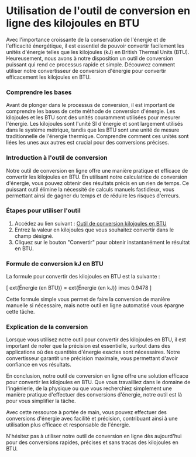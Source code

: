 Utilisation de l'outil de conversion en ligne des kilojoules en BTU
===================================================================

Avec l'importance croissante de la conservation de l'énergie et de l'efficacité énergétique, il est essentiel de pouvoir convertir facilement les unités d'énergie telles que les kilojoules (kJ) en British Thermal Units (BTU). Heureusement, nous avons à notre disposition un outil de conversion puissant qui rend ce processus rapide et simple. Découvrez comment utiliser notre convertisseur de conversion d'énergie pour convertir efficacement les kilojoules en BTU.

### Comprendre les bases

Avant de plonger dans le processus de conversion, il est important de comprendre les bases de cette méthode de conversion d'énergie. Les kilojoules et les BTU sont des unités couramment utilisées pour mesurer l'énergie. Les kilojoules sont l'unité SI d'énergie et sont largement utilisés dans le système métrique, tandis que les BTU sont une unité de mesure traditionnelle de l'énergie thermique. Comprendre comment ces unités sont liées les unes aux autres est crucial pour des conversions précises.

### Introduction à l'outil de conversion

Notre outil de conversion en ligne offre une manière pratique et efficace de convertir les kilojoules en BTU. En utilisant notre calculatrice de conversion d'énergie, vous pouvez obtenir des résultats précis en un rien de temps. Ce puissant outil élimine la nécessité de calculs manuels fastidieux, vous permettant ainsi de gagner du temps et de réduire les risques d'erreurs.

### Étapes pour utiliser l'outil

1. Accédez au lien suivant : [Outil de conversion kilojoules en BTU](https://www.onlinecalculatorsfree.com/fr/convert/kilojoules-to-btu.html)
2. Entrez la valeur en kilojoules que vous souhaitez convertir dans le champ désigné.
3. Cliquez sur le bouton "Convertir" pour obtenir instantanément le résultat en BTU.

### Formule de conversion kJ en BTU

La formule pour convertir des kilojoules en BTU est la suivante :

\[ ext{Énergie (en BTU)} = ext{Énergie (en kJ)} imes 0.9478 \]

Cette formule simple vous permet de faire la conversion de manière manuelle si nécessaire, mais notre outil en ligne automatisé vous épargne cette tâche.

### Explication de la conversion

Lorsque vous utilisez notre outil pour convertir des kilojoules en BTU, il est important de noter que la précision est essentielle, surtout dans des applications où des quantités d'énergie exactes sont nécessaires. Notre convertisseur garantit une précision maximale, vous permettant d'avoir confiance en vos résultats.

En conclusion, notre outil de conversion en ligne offre une solution efficace pour convertir les kilojoules en BTU. Que vous travailliez dans le domaine de l'ingénierie, de la physique ou que vous recherchiez simplement une manière pratique d'effectuer des conversions d'énergie, notre outil est là pour vous simplifier la tâche.

Avec cette ressource à portée de main, vous pouvez effectuer des conversions d'énergie avec facilité et précision, contribuant ainsi à une utilisation plus efficace et responsable de l'énergie.

N'hésitez pas à utiliser notre outil de conversion en ligne dès aujourd'hui pour des conversions rapides, précises et sans tracas des kilojoules en BTU.